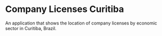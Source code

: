 # Company Licenses Curitiba

 An application that shows the location of company licenses by economic sector in Curitiba, Brazil.

